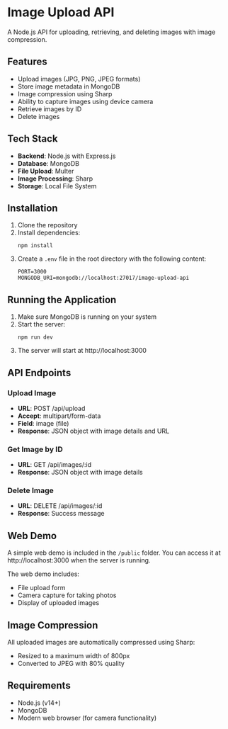 # Image Upload API

A Node.js API for uploading, retrieving, and deleting images with image compression.

## Features

- Upload images (JPG, PNG, JPEG formats)
- Store image metadata in MongoDB
- Image compression using Sharp
- Ability to capture images using device camera
- Retrieve images by ID
- Delete images

## Tech Stack

- **Backend**: Node.js with Express.js
- **Database**: MongoDB
- **File Upload**: Multer
- **Image Processing**: Sharp
- **Storage**: Local File System

## Installation

1. Clone the repository
2. Install dependencies:
   ```
   npm install
   ```
3. Create a `.env` file in the root directory with the following content:
   ```
   PORT=3000
   MONGODB_URI=mongodb://localhost:27017/image-upload-api
   ```

## Running the Application

1. Make sure MongoDB is running on your system
2. Start the server:
   ```
   npm run dev
   ```
3. The server will start at http://localhost:3000

## API Endpoints

### Upload Image
- **URL**: POST /api/upload
- **Accept**: multipart/form-data
- **Field**: image (file)
- **Response**: JSON object with image details and URL

### Get Image by ID
- **URL**: GET /api/images/:id
- **Response**: JSON object with image details

### Delete Image
- **URL**: DELETE /api/images/:id
- **Response**: Success message

## Web Demo

A simple web demo is included in the `/public` folder. You can access it at http://localhost:3000 when the server is running.

The web demo includes:
- File upload form
- Camera capture for taking photos
- Display of uploaded images

## Image Compression

All uploaded images are automatically compressed using Sharp:
- Resized to a maximum width of 800px
- Converted to JPEG with 80% quality

## Requirements

- Node.js (v14+)
- MongoDB
- Modern web browser (for camera functionality) 